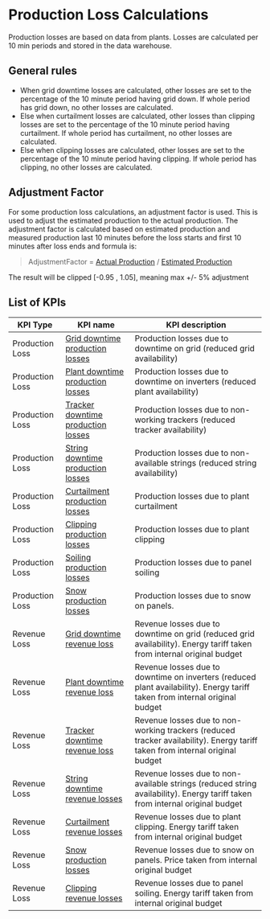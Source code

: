 # Production Loss Calculations

Production losses are based on data from plants. Losses are calculated per 10 min periods and stored in the data warehouse.

## General rules
- When grid downtime losses are calculated, other losses are set to the percentage of the 10 minute period having grid down. If whole period has grid down, no other losses are calculated.
- Else when curtailment losses are calculated, other losses than clipping losses are set to the percentage of the 10 minute period having curtailment. If whole period has curtailment, no other losses are calculated.
- Else when clipping losses are calculated, other losses are set to the percentage of the 10 minute period having clipping. If whole period has clipping, no other losses are calculated.

## Adjustment Factor
For some production loss calculations, an adjustment factor is used. This is used to adjust the estimated production to the actual production. The adjustment factor is calculated based on estimated production and measured production last 10 minutes before the loss starts and first 10 minutes after loss ends and formula is:

> AdjustmentFactor = [Actual Production](../yield_and_weather/actual_production.md) / [Estimated Production](../yield_and_weather/estimated_production.md)

<!--- TODO: Double check the clipping (not clear in the old docs) -->
The result will be clipped [-0.95 , 1.05], meaning max +/- 5% adjustment

## List of KPIs

<!--- TODO: The revenue loss is not explained -->
| KPI Type | KPI name | KPI description |
|---------|---------|---------|
| Production Loss | [Grid downtime production losses](grid_down_time_production_losses.md) | Production losses due to downtime on grid (reduced grid availability) |
| Production Loss | [Plant downtime production losses](plant_down_time_production_losses.md) | Production losses due to downtime on inverters (reduced plant availability) |
| Production Loss | [Tracker downtime production losses](tracker_down_time_production_losses.md) | Production losses due to non-working trackers (reduced tracker availability) |
| Production Loss | [String downtime production losses](string_down_time_production_losses.md) | Production losses due to non-available strings (reduced string availability) |
| Production Loss | [Curtailment production losses](curtailment_production_losses.md) | Production losses due to plant curtailment |
| Production Loss | [Clipping production losses](clipping_production_losses.md) | Production losses due to plant clipping |
| Production Loss | [Soiling production losses](soiling_production_losses.md) | Production losses due to panel soiling |
| Production Loss | [Snow production losses](snow_production_losses.md) | Production losses due to snow on panels. |
| Revenue Loss | [Grid downtime revenue loss](grid_down_time_production_losses.md) | Revenue losses due to downtime on grid  (reduced grid availability). Energy tariff taken from internal original budget |
| Revenue Loss | [Plant downtime revenue loss](plant_down_time_production_losses.md) | Revenue losses due to downtime on inverters (reduced plant availability). Energy tariff taken from internal original budget |
| Revenue Loss | [Tracker downtime revenue loss](tracker_down_time_production_losses.md) | Revenue losses due to non-working trackers (reduced tracker availability). Energy tariff taken from internal original budget |
| Revenue Loss | [String downtime revenue losses](string_down_time_production_losses.md) | Revenue losses due to non-available strings (reduced string availability). Energy tariff taken from internal original budget |
| Revenue Loss | [Curtailment revenue losses](curtailment_production_losses.md) | Revenue losses due to plant clipping. Energy tariff taken from internal original budget |
| Revenue Loss | [Snow production losses](snow_production_losses.md) | Revenue losses due to snow on panels. Price taken from internal original budget |
| Revenue Loss | [Clipping revenue losses](clipping_production_losses.md) | Revenue losses due to panel soiling. Energy tariff taken from internal original budget |
